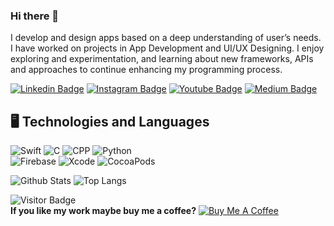 ### Hi there 👋

I develop and design apps based on a deep understanding of user’s needs. I have worked on projects in App Development and UI/UX Designing. I enjoy exploring and experimentation, and learning about new frameworks, APIs and approaches to continue enhancing my programming process.

[![Linkedin Badge](https://img.shields.io/badge/-swapnanildhol-blue?style=plastic-square&logo=Linkedin&logoColor=white&link=https://www.linkedin.com/in/swapnanildhol/)](https://www.linkedin.com/in/swapnanildhol/)
[![Instagram Badge](https://img.shields.io/badge/-swapnanildhol-purple?style=plastic-square&logo=instagram&logoColor=white&link=https://instagram.com/swapnanildhol/)](https://instagram.com/swapnanildhol)
[![Youtube Badge](https://img.shields.io/badge/-tnqvd-darkred?style=plastic-square&logo=youtube&logoColor=white&link=https://www.youtube.com/c/tnqvd)](https://www.youtube.com/c/tnqvd)
[![Medium Badge](https://img.shields.io/badge/-@swapnanil-dhol?style=plastic-square&labelColor=000000&logo=Medium&link=https://medium.com/@swapnanildhol/)](https://medium.com/@swapnanildhol)

## 🖥 Technologies and Languages

![Swift](https://img.shields.io/badge/-Swift-black?style=plastic&logo=swift) 
![C](https://img.shields.io/badge/-C-black?style=plastic&logo=C) 
![CPP](https://img.shields.io/badge/-C++-black?style=plastic&logo=C) 
![Python](https://img.shields.io/badge/-Python-black?style=plastic&logo=Python)\
![Firebase](https://img.shields.io/badge/-Firebase-black?style=plastic&logo=firebase)
![Xcode](https://img.shields.io/badge/-Xcode-black?style=plastic&logo=xcode) 
![CocoaPods](https://img.shields.io/badge/-Cocoapods-black?style=plastic&logo=Cocoapods)


![Github Stats](https://github-readme-stats.vercel.app/api?username=swapnanildhol&count_private=true&show_icons=true&include_all_commits=true)
![Top Langs](https://github-readme-stats.vercel.app/api/top-langs/?username=swapnanildhol&hide=TeX&layout=compact)

![Visitor Badge](https://visitor-badge.laobi.icu/badge?page_id=swapnanildhol)\
**If you like my work maybe buy me a coffee?**
<a href="https://www.buymeacoffee.com/swapnanildhol" target="_blank"><img src="https://www.buymeacoffee.com/assets/img/custom_images/orange_img.png" alt="Buy Me A Coffee"></a>

<!--
**babanikrishna/babanikrishna** is a ✨ _special_ ✨ repository because its `README.md` (this file) appears on your GitHub profile.

Here are some ideas to get you started:

- 🔭 I’m currently working on ...
- 🌱 I’m currently learning ...
- 👯 I’m looking to collaborate on ...
- 🤔 I’m looking for help with ...
- 💬 Ask me about ...
- 📫 How to reach me: ...
- 😄 Pronouns: ...
- ⚡ Fun fact: ...
-->
